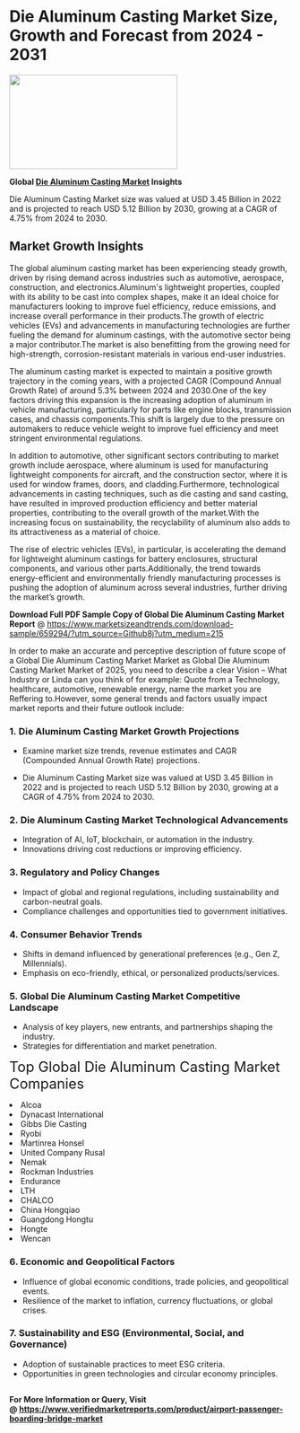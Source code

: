 <H1>Die Aluminum Casting Market Size, Growth and Forecast from 2024 - 2031</H1><img class="aligncenter size-medium wp-image-584254" src="https://thirdeyenews.in/wp-content/uploads/2024/09/Global-Market-Research-300x168.jpeg" alt="" width="300" height="168" /><p><strong>Global&nbsp;<a href="https://www.marketsizeandtrends.com/download-sample/659294/?utm_source=Github8j?utm_medium=215">Die Aluminum Casting Market</a> Insights</strong></p><p>Die Aluminum Casting Market size was valued at USD 3.45 Billion in 2022 and is projected to reach USD 5.12 Billion by 2030, growing at a CAGR of 4.75% from 2024 to 2030.</p><p><h2>Market Growth Insights</h2> <p>The global aluminum casting market has been experiencing steady growth, driven by rising demand across industries such as automotive, aerospace, construction, and electronics.Aluminum's lightweight properties, coupled with its ability to be cast into complex shapes, make it an ideal choice for manufacturers looking to improve fuel efficiency, reduce emissions, and increase overall performance in their products.The growth of electric vehicles (EVs) and advancements in manufacturing technologies are further fueling the demand for aluminum castings, with the automotive sector being a major contributor.The market is also benefitting from the growing need for high-strength, corrosion-resistant materials in various end-user industries.</p> <p>The aluminum casting market is expected to maintain a positive growth trajectory in the coming years, with a projected CAGR (Compound Annual Growth Rate) of around 5.3% between 2024 and 2030.One of the key factors driving this expansion is the increasing adoption of aluminum in vehicle manufacturing, particularly for parts like engine blocks, transmission cases, and chassis components.This shift is largely due to the pressure on automakers to reduce vehicle weight to improve fuel efficiency and meet stringent environmental regulations.</p> <p>In addition to automotive, other significant sectors contributing to market growth include aerospace, where aluminum is used for manufacturing lightweight components for aircraft, and the construction sector, where it is used for window frames, doors, and cladding.Furthermore, technological advancements in casting techniques, such as die casting and sand casting, have resulted in improved production efficiency and better material properties, contributing to the overall growth of the market.With the increasing focus on sustainability, the recyclability of aluminum also adds to its attractiveness as a material of choice.</p> <p>The rise of electric vehicles (EVs), in particular, is accelerating the demand for lightweight aluminum castings for battery enclosures, structural components, and various other parts.Additionally, the trend towards energy-efficient and environmentally friendly manufacturing processes is pushing the adoption of aluminum across several industries, further driving the market’s growth.</p> <p><span class=""><strong>Download Full PDF Sample Copy of Global Die Aluminum Casting Market Report</strong> @ <a href="https://www.marketsizeandtrends.com/download-sample/659294/?utm_source=Github8j?utm_medium=215" target="_blank">https://www.marketsizeandtrends.com/download-sample/659294/?utm_source=Github8j?utm_medium=215</a></span></p><p>In order to make an accurate and perceptive description of future scope of a Global&nbsp;Die Aluminum Casting Market Market as Global&nbsp;Die Aluminum Casting Market Market of 2025, you need to describe a clear Vision &ndash; What Industry or Linda can you think of for example: Quote from a Technology, healthcare, automotive, renewable energy, name the market you are Reffering to.However, some general trends and factors usually impact market reports and their future outlook include:</p><h3>1.&nbsp;<strong>Die Aluminum Casting Market Growth Projections</strong></h3><ul><li>Examine market size trends, revenue estimates and CAGR (Compounded Annual Growth Rate) projections.</li><li><p>Die Aluminum Casting Market size was valued at USD 3.45 Billion in 2022 and is projected to reach USD 5.12 Billion by 2030, growing at a CAGR of 4.75% from 2024 to 2030.</p></li></ul><h3>2.&nbsp;<strong>Die Aluminum Casting Market Technological Advancements</strong></h3><ul><li>Integration of AI, IoT, blockchain, or automation in the industry.</li><li>Innovations driving cost reductions or improving efficiency.</li></ul><h3>3.&nbsp;<strong>Regulatory and Policy Changes</strong></h3><ul><li>Impact of global and regional regulations, including sustainability and carbon-neutral goals.</li><li>Compliance challenges and opportunities tied to government initiatives.</li></ul><h3>4.&nbsp;<strong>Consumer Behavior Trends</strong></h3><ul><li>Shifts in demand influenced by generational preferences (e.g., Gen Z, Millennials).</li><li>Emphasis on eco-friendly, ethical, or personalized products/services.</li></ul><h3>5.&nbsp;<strong>Global Die Aluminum Casting Market Competitive Landscape</strong></h3><ul><li>Analysis of key players, new entrants, and partnerships shaping the industry.</li><li>Strategies for differentiation and market penetration.</li></ul><p data-pm-slice="1 1 []"><span style="color: inherit; font-family: inherit; font-size: 25px;">Top Global Die Aluminum Casting Market Companies</span></p><div class="" data-test-id=""><p><li>Alcoa</li><li> Dynacast International</li><li> Gibbs Die Casting</li><li> Ryobi</li><li> Martinrea Honsel</li><li> United Company Rusal</li><li> Nemak</li><li> Rockman Industries</li><li> Endurance</li><li> LTH</li><li> CHALCO</li><li> China Hongqiao</li><li> Guangdong Hongtu</li><li> Hongte</li><li> Wencan</li></p></div><h3>6.&nbsp;<strong>Economic and Geopolitical Factors</strong></h3><ul><li>Influence of global economic conditions, trade policies, and geopolitical events.</li><li>Resilience of the market to inflation, currency fluctuations, or global crises.</li></ul><h3>7.&nbsp;<strong>Sustainability and ESG (Environmental, Social, and Governance)</strong></h3><ul><li>Adoption of sustainable practices to meet ESG criteria.</li><li>Opportunities in green technologies and circular economy principles.</li></ul><h2><strong style="font-size: 14px;">For More Information or Query, Visit @&nbsp;</strong><a style="background-color: #ffffff; font-size: 14px;" href="https://www.marketsizeandtrends.com/report/die-aluminum-casting-market/" target="_blank">https://www.verifiedmarketreports.com/product/airport-passenger-boarding-bridge-market</a></h2>